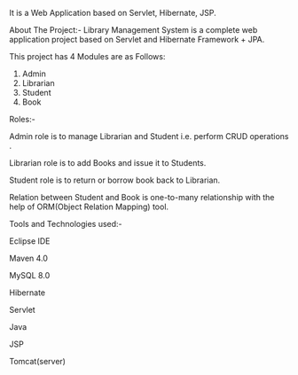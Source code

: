 It is a Web Application based on Servlet, Hibernate, JSP.

About The Project:-
Library Management System is a complete web application project based on Servlet and Hibernate Framework + JPA.

This project has 4 Modules are as Follows:
1. Admin
2. Librarian
3. Student
4. Book
   
Roles:-

Admin role is to manage Librarian and Student i.e. perform CRUD operations .

Librarian role is to add Books and issue it to Students. 

Student role is to return or borrow book back to Librarian.

Relation between Student and Book is one-to-many relationship with the help of ORM(Object Relation Mapping) tool.

Tools and Technologies used:-

Eclipse IDE

Maven 4.0

MySQL 8.0

Hibernate

Servlet

Java

JSP

Tomcat(server)
